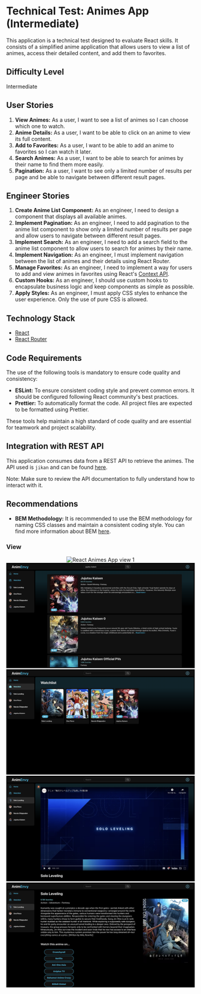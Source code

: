 # Technical Test: Animes App (Intermediate)

This application is a technical test designed to evaluate React skills. It consists of a simplified anime application that allows users to view a list of animes, access their detailed content, and add them to favorites.

## Difficulty Level

Intermediate

## User Stories

1. **View Animes:** As a user, I want to see a list of animes so I can choose which one to watch.
2. **Anime Details:** As a user, I want to be able to click on an anime to view its full content.
3. **Add to Favorites:** As a user, I want to be able to add an anime to favorites so I can watch it later.
4. **Search Animes:** As a user, I want to be able to search for animes by their name to find them more easily.
5. **Pagination:** As a user, I want to see only a limited number of results per page and be able to navigate between different result pages.

## Engineer Stories

1. **Create Anime List Component:** As an engineer, I need to design a component that displays all available animes.
2. **Implement Pagination:** As an engineer, I need to add pagination to the anime list component to show only a limited number of results per page and allow users to navigate between different result pages.
3. **Implement Search:** As an engineer, I need to add a search field to the anime list component to allow users to search for animes by their name.
4. **Implement Navigation:** As an engineer, I must implement navigation between the list of animes and their details using React Router.
5. **Manage Favorites:** As an engineer, I need to implement a way for users to add and view animes in favorites using React's [Context API](https://react.dev/reference/react/useContext).
6. **Custom Hooks:** As an engineer, I should use custom hooks to encapsulate business logic and keep components as simple as possible.
7. **Apply Styles:** As an engineer, I must apply CSS styles to enhance the user experience. Only the use of pure CSS is allowed.

## Technology Stack

- [React](https://reactjs.org/)
- [React Router](https://reactrouter.com/)

## Code Requirements

The use of the following tools is mandatory to ensure code quality and consistency:

- **ESLint:** To ensure consistent coding style and prevent common errors. It should be configured following React community's best practices.
- **Prettier:** To automatically format the code. All project files are expected to be formatted using Prettier.

These tools help maintain a high standard of code quality and are essential for teamwork and project scalability.

## Integration with REST API

This application consumes data from a REST API to retrieve the animes. The API used is `jikan` and can be found [here](https://docs.api.jikan.moe/).

Note: Make sure to review the API documentation to fully understand how to interact with it.

## Recommendations

- **BEM Methodology:** It is recommended to use the BEM methodology for naming CSS classes and maintain a consistent coding style. You can find more information about BEM [here](http://getbem.com/naming/).

### View

<div align="center">
  <img src="public/project-view-1.png" alt="React Animes App view 1">
  <img src="public/project-view-2.png" alt="React Animes App view 2">
  <img src="public/project-view-3.png" alt="React Animes App view 3">
  <img src="public/project-view-4.png" alt="React Animes App view 4">
  <img src="public/project-view-5.png" alt="React Animes App view 5">

</div>
